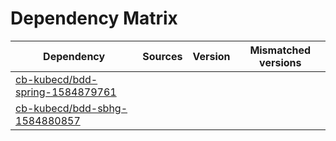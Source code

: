 # Dependency Matrix

Dependency | Sources | Version | Mismatched versions
---------- | ------- | ------- | -------------------
[cb-kubecd/bdd-spring-1584879761](https://github.com/cb-kubecd/bdd-spring-1584879761.git) |  | []() | 
[cb-kubecd/bdd-sbhg-1584880857](https://github.com/cb-kubecd/bdd-sbhg-1584880857.git) |  | []() | 
